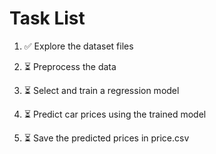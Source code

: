 # Task List

1. ✅ Explore the dataset files

2. ⏳ Preprocess the data

3. ⏳ Select and train a regression model

4. ⏳ Predict car prices using the trained model

5. ⏳ Save the predicted prices in price.csv